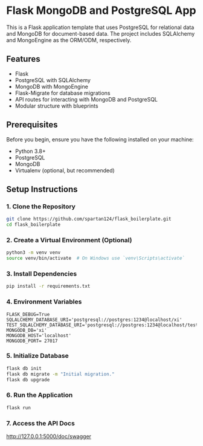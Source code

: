# Flask MongoDB and PostgreSQL App

This is a Flask application template that uses PostgreSQL for relational data and MongoDB for document-based data. The project includes SQLAlchemy and MongoEngine as the ORM/ODM, respectively.

## Features

- Flask
- PostgreSQL with SQLAlchemy
- MongoDB with MongoEngine
- Flask-Migrate for database migrations
- API routes for interacting with MongoDB and PostgreSQL
- Modular structure with blueprints

## Prerequisites

Before you begin, ensure you have the following installed on your machine:

- Python 3.8+
- PostgreSQL
- MongoDB
- Virtualenv (optional, but recommended)

## Setup Instructions

### 1. Clone the Repository

```bash
git clone https://github.com/spartan124/flask_boilerplate.git
cd flask_boilerplate
```

### 2. Create a Virtual Environment (Optional)

```bash
python3 -m venv venv
source venv/bin/activate  # On Windows use `venv\Scripts\activate`
```

### 3. Install Dependencies

```bash
pip install -r requirements.txt
```

### 4. Environment Variables

```.env
FLASK_DEBUG=True
SQLALCHEMY_DATABASE_URI='postgresql://postgres:1234@localhost/xi'
TEST_SQLALCHEMY_DATABASE_URI='postgresql://postgres:1234@localhost/testdb'
MONGODB_DB='xi'
MONGODB_HOST='localhost'
MONGODB_PORT= 27017
````

### 5. Initialize Database

```bash
flask db init
flask db migrate -m "Initial migration."
flask db upgrade
```

### 6. Run the Application

```bash
flask run
```

### 7. Access the API Docs

<http://127.0.0.1:5000/doc/swagger>
